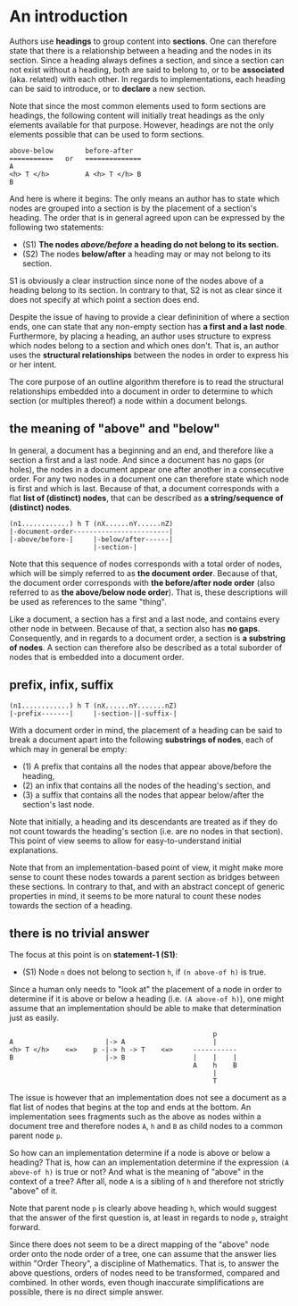
<!-- ======================================================================= -->
# An introduction

Authors use **headings** to group content into **sections**. One can therefore
state that there is a relationship between a heading and the nodes in its
section. Since a heading always defines a section, and since a section can not
exist without a heading, both are said to belong to, or to be **associated**
(aka. related) with each other. In regards to implementations, each heading
can be said to introduce, or to **declare** a new section.

Note that since the most common elements used to form sections are headings,
the following content will initially treat headings as the only elements
available for that purpose. However, headings are not the only elements
possible that can be used to form sections.

```
above-below        before-after
===========   or   ==============
A
<h> T </h>         A <h> T </h> B
B
```

And here is where it begins: The only means an author has to state which nodes
are grouped into a section is by the placement of a section's heading. The order
that is in general agreed upon can be expressed by the following two statements:

- (S1) **The nodes *above/before* a heading do not belong to its section.**
- (S2) The nodes **below/after** a heading may or may not belong to its section.

S1 is obviously a clear instruction since none of the nodes above of a heading
belong to its section. In contrary to that, S2 is not as clear since it does
not specify at which point a section does end.

Despite the issue of having to provide a clear defininition of where a section
ends, one can state that any non-empty section has **a first and a last node**.
Furthermore, by placing a heading, an author uses structure to express which
nodes belong to a section and which ones don't. That is, an author uses the
**structural relationships** between the nodes in order to express his or her
intent.

The core purpose of an outline algorithm therefore is to read the structural
relationships embedded into a document in order to determine to which section
(or multiples thereof) a node within a document belongs.

<!-- ======================================================================= -->
## the meaning of "above" and "below"

In general, a document has a beginning and an end, and therefore like a section
a first and a last node. And since a document has no gaps (or holes), the nodes
in a document appear one after another in a consecutive order. For any two nodes
in a document one can therefore state which node is first and which is last.
Because of that, a document corresponds with a flat **list of (distinct) nodes**,
that can be described as **a string/sequence of (distinct) nodes**.

```
(n1............) h T (nX......nY......nZ)
|-document-order------------------------|
|-above/before-|     |-below/after------|
                     |-section-|
```

Note that this sequence of nodes corresponds with a total order of nodes, which
will be simply referred to as **the document order**. Because of that, the
document order corresponds with **the before/after node order** (also referred
to as **the above/below node order**). That is, these descriptions will be used
as references to the same "thing".

Like a document, a section has a first and a last node, and contains every other
node in between. Because of that, a section also has **no gaps**. Consequently,
and in regards to a document order, a section is **a substring of nodes**. A
section can therefore also be described as a total suborder of nodes that is
embedded into a document order.

<!-- ======================================================================= -->
## prefix, infix, suffix

```
(n1............) h T (nX......nY.......nZ)
|-prefix-------|     |-section-||-suffix-|
```

With a document order in mind, the placement of a heading can be said to break
a document apart into the following **substrings of nodes**, each of which may
in general be empty:

- (1) A prefix that contains all the nodes that appear above/before the heading,
- (2) an infix that contains all the nodes of the heading's section, and
- (3) a suffix that contains all the nodes that appear below/after the section's
  last node.

Note that initially, a heading and its descendants are treated as if they do
not count towards the heading's section (i.e. are no nodes in that section).
This point of view seems to allow for easy-to-understand initial explanations.

Note that from an implementation-based point of view, it might make more sense
to count these nodes towards a parent section as bridges between these sections.
In contrary to that, and with an abstract concept of generic properties in mind,
it seems to be more natural to count these nodes towards the section of a heading.

<!-- ======================================================================= -->
## there is no trivial answer

The focus at this point is on **statement-1 (S1)**:

* (S1) Node `n` does not belong to section `h`, if `(n above-of h)` is true.

Since a human only needs to "look at" the placement of a node in order to
determine if it is above or below a heading (i.e. `(A above-of h)`), one might
assume that an implementation should be able to make that determination just
as easily.

```
                                                   p
A                       |-> A                      |
<h> T </h>    <=>    p -|-> h -> T    <=>     -----------
B                       |-> B                 |    |    |
                                              A    h    B
                                                   |
                                                   T
```

The issue is however that an implementation does not see a document as a flat
list of nodes that begins at the top and ends at the bottom. An implementation
sees fragments such as the above as nodes within a document tree and therefore
nodes `A`, `h` and `B` as child nodes to a common parent node `p`.

So how can an implementation determine if a node is above or below a heading?
That is, how can an implementation determine if the expression `(A above-of h)`
is true or not? And what is the meaning of "above" in the context of a tree?
After all, node `A` is a sibling of `h` and therefore not strictly "above"
of it.

Note that parent node `p` is clearly above heading `h`, which would suggest
that the answer of the first question is, at least in regards to node `p`,
straight forward.

Since there does not seem to be a direct mapping of the "above" node order
onto the node order of a tree, one can assume that the answer lies within
"Order Theory", a discipline of Mathematics. That is, to answer the above
questions, orders of nodes need to be transformed, compared and combined.
In other words, even though inaccurate simplifications are possible, there
is no direct simple answer.
